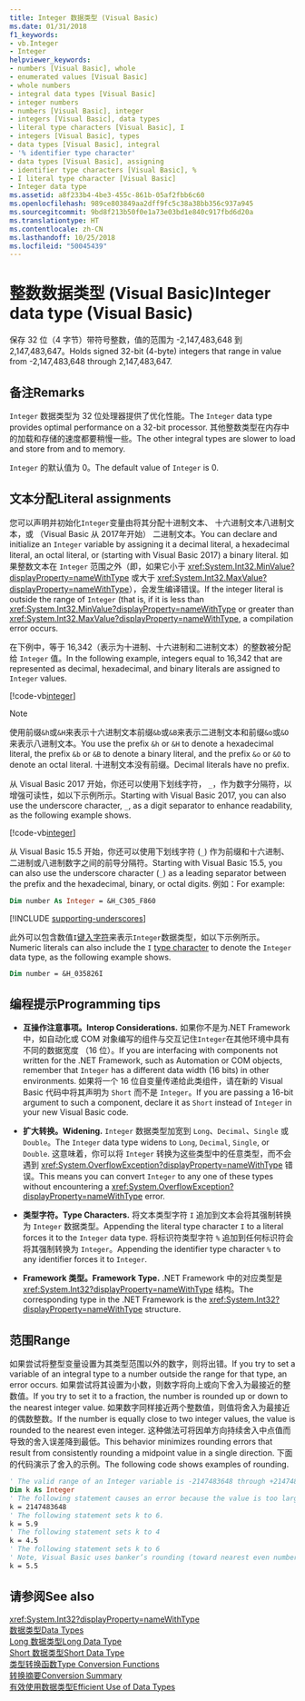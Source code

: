 ```yaml
---
title: Integer 数据类型 (Visual Basic)
ms.date: 01/31/2018
f1_keywords:
- vb.Integer
- Integer
helpviewer_keywords:
- numbers [Visual Basic], whole
- enumerated values [Visual Basic]
- whole numbers
- integral data types [Visual Basic]
- integer numbers
- numbers [Visual Basic], integer
- integers [Visual Basic], data types
- literal type characters [Visual Basic], I
- integers [Visual Basic], types
- data types [Visual Basic], integral
- '% identifier type character'
- data types [Visual Basic], assigning
- identifier type characters [Visual Basic], %
- I literal type character [Visual Basic]
- Integer data type
ms.assetid: a8f233b4-4be3-455c-861b-05af2fbb6c60
ms.openlocfilehash: 989ce803849aa2dff9fc5c38a38bb356c937a945
ms.sourcegitcommit: 9bd8f213b50f0e1a73e03bd1e840c917fbd6d20a
ms.translationtype: HT
ms.contentlocale: zh-CN
ms.lasthandoff: 10/25/2018
ms.locfileid: "50045439"
---
```

# <a name="integer-data-type-visual-basic"></a><span data-ttu-id="4c23e-102">整数数据类型 (Visual Basic)</span><span class="sxs-lookup"><span data-stu-id="4c23e-102">Integer data type (Visual Basic)</span></span>
<span data-ttu-id="4c23e-103">保存 32 位（4 字节）带符号整数，值的范围为 -2,147,483,648 到 2,147,483,647。</span><span class="sxs-lookup"><span data-stu-id="4c23e-103">Holds signed 32-bit (4-byte) integers that range in value from -2,147,483,648 through 2,147,483,647.</span></span>  
  
## <a name="remarks"></a><span data-ttu-id="4c23e-104">备注</span><span class="sxs-lookup"><span data-stu-id="4c23e-104">Remarks</span></span>
 <span data-ttu-id="4c23e-105">`Integer` 数据类型为 32 位处理器提供了优化性能。</span><span class="sxs-lookup"><span data-stu-id="4c23e-105">The `Integer` data type provides optimal performance on a 32-bit processor.</span></span> <span data-ttu-id="4c23e-106">其他整数类型在内存中的加载和存储的速度都要稍慢一些。</span><span class="sxs-lookup"><span data-stu-id="4c23e-106">The other integral types are slower to load and store from and to memory.</span></span>  
  
 <span data-ttu-id="4c23e-107">`Integer` 的默认值为 0。</span><span class="sxs-lookup"><span data-stu-id="4c23e-107">The default value of `Integer` is 0.</span></span>  

## <a name="literal-assignments"></a><span data-ttu-id="4c23e-108">文本分配</span><span class="sxs-lookup"><span data-stu-id="4c23e-108">Literal assignments</span></span>

<span data-ttu-id="4c23e-109">您可以声明并初始化`Integer`变量由将其分配十进制文本、 十六进制文本八进制文本，或 （Visual Basic 从 2017年开始） 二进制文本。</span><span class="sxs-lookup"><span data-stu-id="4c23e-109">You can declare and initialize an `Integer` variable by assigning it a decimal literal, a hexadecimal literal, an octal literal, or (starting with Visual Basic 2017) a binary literal.</span></span> <span data-ttu-id="4c23e-110">如果整数文本在 `Integer` 范围之外（即，如果它小于 <xref:System.Int32.MinValue?displayProperty=nameWithType> 或大于 <xref:System.Int32.MaxValue?displayProperty=nameWithType>），会发生编译错误。</span><span class="sxs-lookup"><span data-stu-id="4c23e-110">If the integer literal is outside the range of `Integer` (that is, if it is less than <xref:System.Int32.MinValue?displayProperty=nameWithType> or greater than <xref:System.Int32.MaxValue?displayProperty=nameWithType>, a compilation error occurs.</span></span>

<span data-ttu-id="4c23e-111">在下例中，等于 16,342（表示为十进制、十六进制和二进制文本）的整数被分配给 `Integer` 值。</span><span class="sxs-lookup"><span data-stu-id="4c23e-111">In the following example, integers equal to 16,342 that are represented as decimal, hexadecimal, and binary literals are assigned to `Integer` values.</span></span>

[!code-vb[integer](../../../../samples/snippets/visualbasic/language-reference/data-types/numeric-literals.vb#Int)]  

> [!NOTE]
> <span data-ttu-id="4c23e-112">使用前缀`&h`或`&H`来表示十六进制文本前缀`&b`或`&B`来表示二进制文本和前缀`&o`或`&O`来表示八进制文本。</span><span class="sxs-lookup"><span data-stu-id="4c23e-112">You use the prefix `&h` or `&H` to denote a hexadecimal literal, the prefix `&b` or `&B` to denote a binary literal, and the prefix `&o` or `&O` to denote an octal literal.</span></span> <span data-ttu-id="4c23e-113">十进制文本没有前缀。</span><span class="sxs-lookup"><span data-stu-id="4c23e-113">Decimal literals have no prefix.</span></span>

<span data-ttu-id="4c23e-114">从 Visual Basic 2017 开始，你还可以使用下划线字符， `_`，作为数字分隔符，以增强可读性，如以下示例所示。</span><span class="sxs-lookup"><span data-stu-id="4c23e-114">Starting with Visual Basic 2017, you can also use the underscore character, `_`, as a digit separator to enhance readability, as the following example shows.</span></span>

[!code-vb[integer](../../../../samples/snippets/visualbasic/language-reference/data-types/numeric-literals.vb#IntS)]  

<span data-ttu-id="4c23e-115">从 Visual Basic 15.5 开始，你还可以使用下划线字符 (`_`) 作为前缀和十六进制、 二进制或八进制数字之间的前导分隔符。</span><span class="sxs-lookup"><span data-stu-id="4c23e-115">Starting with Visual Basic 15.5, you can also use the underscore character (`_`) as a leading separator between the prefix and the hexadecimal, binary, or octal digits.</span></span> <span data-ttu-id="4c23e-116">例如：</span><span class="sxs-lookup"><span data-stu-id="4c23e-116">For example:</span></span>

```vb
Dim number As Integer = &H_C305_F860
```

[!INCLUDE [supporting-underscores](../../../../includes/vb-separator-langversion.md)]

<span data-ttu-id="4c23e-117">此外可以包含数值`I`[键入字符](../../programming-guide\language-features\data-types/type-characters.md)来表示`Integer`数据类型，如以下示例所示。</span><span class="sxs-lookup"><span data-stu-id="4c23e-117">Numeric literals can also include the `I` [type character](../../programming-guide\language-features\data-types/type-characters.md) to denote the `Integer` data type, as the following example shows.</span></span>

```vb
Dim number = &H_035826I
```

## <a name="programming-tips"></a><span data-ttu-id="4c23e-118">编程提示</span><span class="sxs-lookup"><span data-stu-id="4c23e-118">Programming tips</span></span>

-   <span data-ttu-id="4c23e-119">**互操作注意事项。**</span><span class="sxs-lookup"><span data-stu-id="4c23e-119">**Interop Considerations.**</span></span> <span data-ttu-id="4c23e-120">如果你不是为.NET Framework 中，如自动化或 COM 对象编写的组件与交互记住`Integer`在其他环境中具有不同的数据宽度 （16 位）。</span><span class="sxs-lookup"><span data-stu-id="4c23e-120">If you are interfacing with components not written for the .NET Framework, such as Automation or COM objects, remember that `Integer` has a different data width (16 bits) in other environments.</span></span> <span data-ttu-id="4c23e-121">如果将一个 16 位自变量传递给此类组件，请在新的 Visual Basic 代码中将其声明为 `Short` 而不是 `Integer`。</span><span class="sxs-lookup"><span data-stu-id="4c23e-121">If you are passing a 16-bit argument to such a component, declare it as `Short` instead of `Integer` in your new Visual Basic code.</span></span>  
  
-   <span data-ttu-id="4c23e-122">**扩大转换。**</span><span class="sxs-lookup"><span data-stu-id="4c23e-122">**Widening.**</span></span> <span data-ttu-id="4c23e-123">`Integer` 数据类型加宽到 `Long`、`Decimal`、`Single` 或 `Double`。</span><span class="sxs-lookup"><span data-stu-id="4c23e-123">The `Integer` data type widens to `Long`, `Decimal`, `Single`, or `Double`.</span></span> <span data-ttu-id="4c23e-124">这意味着，你可以将 `Integer` 转换为这些类型中的任意类型，而不会遇到 <xref:System.OverflowException?displayProperty=nameWithType> 错误。</span><span class="sxs-lookup"><span data-stu-id="4c23e-124">This means you can convert `Integer` to any one of these types without encountering a <xref:System.OverflowException?displayProperty=nameWithType> error.</span></span>  
  
-   <span data-ttu-id="4c23e-125">**类型字符。**</span><span class="sxs-lookup"><span data-stu-id="4c23e-125">**Type Characters.**</span></span> <span data-ttu-id="4c23e-126">将文本类型字符 `I` 追加到文本会将其强制转换为 `Integer` 数据类型。</span><span class="sxs-lookup"><span data-stu-id="4c23e-126">Appending the literal type character `I` to a literal forces it to the `Integer` data type.</span></span> <span data-ttu-id="4c23e-127">将标识符类型字符 `%` 追加到任何标识符会将其强制转换为 `Integer`。</span><span class="sxs-lookup"><span data-stu-id="4c23e-127">Appending the identifier type character `%` to any identifier forces it to `Integer`.</span></span>  
  
-   <span data-ttu-id="4c23e-128">**Framework 类型。**</span><span class="sxs-lookup"><span data-stu-id="4c23e-128">**Framework Type.**</span></span> <span data-ttu-id="4c23e-129">.NET Framework 中的对应类型是 <xref:System.Int32?displayProperty=nameWithType> 结构。</span><span class="sxs-lookup"><span data-stu-id="4c23e-129">The corresponding type in the .NET Framework is the <xref:System.Int32?displayProperty=nameWithType> structure.</span></span>  
  
## <a name="range"></a><span data-ttu-id="4c23e-130">范围</span><span class="sxs-lookup"><span data-stu-id="4c23e-130">Range</span></span>

<span data-ttu-id="4c23e-131">如果尝试将整型变量设置为其类型范围以外的数字，则将出错。</span><span class="sxs-lookup"><span data-stu-id="4c23e-131">If you try to set a variable of an integral type to a number outside the range for that type, an error occurs.</span></span> <span data-ttu-id="4c23e-132">如果尝试将其设置为小数，则数字将向上或向下舍入为最接近的整数值。</span><span class="sxs-lookup"><span data-stu-id="4c23e-132">If you try to set it to a fraction, the number is rounded up or down to the nearest integer value.</span></span> <span data-ttu-id="4c23e-133">如果数字同样接近两个整数值，则值将舍入为最接近的偶数整数。</span><span class="sxs-lookup"><span data-stu-id="4c23e-133">If the number is equally close to two integer values, the value is rounded to the nearest even integer.</span></span> <span data-ttu-id="4c23e-134">这种做法可将因单方向持续舍入中点值而导致的舍入误差降到最低。</span><span class="sxs-lookup"><span data-stu-id="4c23e-134">This behavior minimizes rounding errors that result from consistently rounding a midpoint value in a single direction.</span></span> <span data-ttu-id="4c23e-135">下面的代码演示了舍入的示例。</span><span class="sxs-lookup"><span data-stu-id="4c23e-135">The following code shows examples of rounding.</span></span>  

```vb  
' The valid range of an Integer variable is -2147483648 through +2147483647.  
Dim k As Integer  
' The following statement causes an error because the value is too large.  
k = 2147483648  
' The following statement sets k to 6.  
k = 5.9  
' The following statement sets k to 4  
k = 4.5  
' The following statement sets k to 6  
' Note, Visual Basic uses banker’s rounding (toward nearest even number)  
k = 5.5  
```

## <a name="see-also"></a><span data-ttu-id="4c23e-136">请参阅</span><span class="sxs-lookup"><span data-stu-id="4c23e-136">See also</span></span>

<xref:System.Int32?displayProperty=nameWithType>   
 [<span data-ttu-id="4c23e-137">数据类型</span><span class="sxs-lookup"><span data-stu-id="4c23e-137">Data Types</span></span>](../../../visual-basic/language-reference/data-types/index.md)  
 [<span data-ttu-id="4c23e-138">Long 数据类型</span><span class="sxs-lookup"><span data-stu-id="4c23e-138">Long Data Type</span></span>](../../../visual-basic/language-reference/data-types/long-data-type.md)  
 [<span data-ttu-id="4c23e-139">Short 数据类型</span><span class="sxs-lookup"><span data-stu-id="4c23e-139">Short Data Type</span></span>](../../../visual-basic/language-reference/data-types/short-data-type.md)  
 [<span data-ttu-id="4c23e-140">类型转换函数</span><span class="sxs-lookup"><span data-stu-id="4c23e-140">Type Conversion Functions</span></span>](../../../visual-basic/language-reference/functions/type-conversion-functions.md)  
 [<span data-ttu-id="4c23e-141">转换摘要</span><span class="sxs-lookup"><span data-stu-id="4c23e-141">Conversion Summary</span></span>](../../../visual-basic/language-reference/keywords/conversion-summary.md)  
 [<span data-ttu-id="4c23e-142">有效使用数据类型</span><span class="sxs-lookup"><span data-stu-id="4c23e-142">Efficient Use of Data Types</span></span>](../../../visual-basic/programming-guide/language-features/data-types/efficient-use-of-data-types.md)
